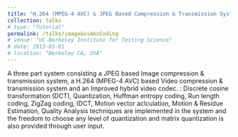 ```yaml
---
title: "H.264 (MPEG-4 AVC) & JPEG Based Compression & Transmission System"
collection: talks
# type: "Tutorial"
permalink: /talks/image&videoCoding
# venue: "UC-Berkeley Institute for Testing Science"
# date: 2013-03-01
# location: "Berkeley CA, USA"
---
```


A three part system consisting a JPEG based Image compression & transmission system, a H.264 (MPEG-4 AVC) based Video compression & transmission system and an Improved hybrid video codec. : Discrete cosine transformation (DCT), Quantization, Huffman entropy coding, Run length coding, ZigZag coding, IDCT, Motion vector aclculation, Motion & Residue Estimation, Quality Analysis techniques are implemented in the system and the freedom to choose any level of quantization and matrix quantization is also provided through user input.
